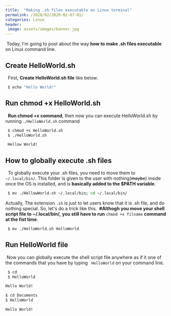 ```yaml
---
title:  "Making .sh files executable on Linux terminal"
permalink: /2020/02/2020-02-07-01/
categories: Linux 
header:
 image: assets/images/banner.jpg
---
```

&nbsp;Today, I'm going to post about the way **how to make .sh files executable** on Linux command line.

## Create HelloWorld.sh 
&nbsp; First, **Create HelloWorld.sh file** like below.
```bash
 $ echo "Hello World!"
```

## Run chmod +x HelloWorld.sh 

&nbsp; **Run chmod +x command**, then now you can execute HelloWorld.sh by running ```./HelloWorld.sh``` command
```bash
 $ chmod +x HelloWorld.sh
 $ ./HelloWorld.sh
```
```bash
 Hellow World!
```
## How to globally execute .sh files 
&nbsp; To globally execute your .sh files, 
you need to move them to ```~/.local/bin/```.
This folder is given to the user with nothing(~~maybe~~) inside once the OS is installed, and is **basically added to the $PATH variable**. 

```bash
 $ mv ./HellowWorld.sh ~/.local/bin; cd ~/.local/bin/
```

Actually, The extension ```.sh``` is just to let users know that it is .sh file, and do nothing special. So, let's do a trick like this.
**&nbsp;#Althogh you move your shell script file to ~/.local/bin/,** **you still have to run** ```chmod +x filname``` **command at the fist time**.
```bash
 $ mv ./HelloWorld.sh HelloWorld
```
## Run HelloWorld file
&nbsp;Now you can globally execute the shell script file anywhere as if it one of the commands that you have by typing ``` HelloWorld``` on your command line. 
```bash
 $ cd
 $ HelloWorld
 ```
 ```bash
 Hello World!
 ```
 ```bash
 $ cd Documents
 $ HelloWorld
 ```
 ```bash
 Hello World!
```